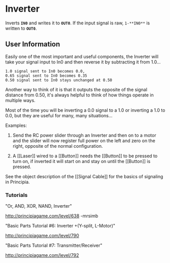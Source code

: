 # Inverter
Inverts **`IN0`** and writes it to **`OUT0`**. If the input signal is raw, `1-**IN0**` is written to **`OUT0`**.

## User Information
Easily one of the most important and useful components, the Inverter will take your signal input to In0 and then reverse it by subtracting it from 1.0...

```
1.0 signal sent to In0 becomes 0.0,
0.65 signal sent to In0 becomes 0.35
0.50 signal sent to In0 stays unchanged at 0.50
```

Another way to think of it is that it outputs the opposite of the signal distance from 0.50, it's always helpful to think of how things operate in multiple ways.

Most of the time you will be inverting a 0.0 signal to a 1.0 or inverting a 1.0 to 0.0, but they are useful for many, many situations...

Examples:

1. Send the RC power slider through an Inverter and then on to a motor and the slider will now register full power on the left and zero on the right, opposite of the normal configuration.

2. A [[Laser]] wired to a [[Button]] needs the [[Button]] to be pressed to turn on, if inverted it will start on and stay on until the [[Button]] is pressed.

See the object description of the [[Signal Cable]] for the basics of signaling in Principia.

### Tutorials
"Or, AND, XOR, NAND, Inverter"

http://principiagame.com/level/638 -mrsimb

"Basic Parts Tutorial #6: Inverter +(Y-split, L-Motor)"

http://principiagame.com/level/790

"Basic Parts Tutorial #7: Transmitter/Receiver"

http://principiagame.com/level/792